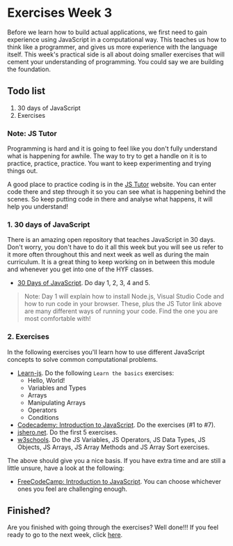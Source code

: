 # Exercises Week 3

Before we learn how to build actual applications, we first need to gain experience using JavaScript in a computational way. This teaches us how to think like a programmer, and gives us more experience with the language itself. This week's practical side is all about doing smaller exercises that will cement your understanding of programming. You could say we are building the foundation.

## Todo list

1. 30 days of JavaScript
2. Exercises

### Note: JS Tutor

Programming is hard and it is going to feel like you don't fully understand what is happening for awhile. The way to try to get a handle on it is to practice, practice, practice. You want to keep experimenting and trying things out.

A good place to practice coding is in the [JS Tutor](http://pythontutor.com/javascript.html#mode=edit) website. You can enter code there and step through it so you can see what is happening behind the scenes. So keep putting code in there and analyse what happens, it will help you understand!

### 1. 30 days of JavaScript

There is an amazing open repository that teaches JavaScript in 30 days. Don't worry, you don't have to do it all this week but you will see us refer to it more often throughout this and next week as well as during the main curriculum. It is a great thing to keep working on in between this module and whenever you get into one of the HYF classes.

- [30 Days of JavaScript](https://github.com/Asabeneh/30-Days-Of-JavaScript/blob/master/readMe.md). Do day 1, 2, 3, 4 and 5.

> Note: Day 1 will explain how to install Node.js, Visual Studio Code and how to run code in your browser. These, plus the JS Tutor link above are many different ways of running your code. Find the one you are most comfortable with!

### 2. Exercises

In the following exercises you'll learn how to use different JavaScript concepts to solve common computational problems.

- [Learn-js](https://www.learn-js.org/). Do the following `Learn the basics` exercises:
  - Hello, World!
  - Variables and Types
  - Arrays
  - Manipulating Arrays
  - Operators
  - Conditions
- [Codecademy: Introduction to JavaScript](https://www.codecademy.com/learn/introduction-to-javascript/modules/learn-javascript-introduction). Do the exercises (#1 to #7).
- [jshero.net](https://www.jshero.net/en/success.html). Do the first 5 exercises.
- [w3schools](https://www.w3schools.com/js/exercise_js.asp). Do the JS Variables, JS Operators, JS Data Types, JS Objects, JS Arrays, JS Array Methods and JS Array Sort exercises. 

The above should give you a nice basis. If you have extra time and are still a little unsure, have a look at the following:

- [FreeCodeCamp: Introduction to JavaScript](https://learn.freecodecamp.org/javascript-algorithms-and-data-structures/basic-javascript). You can choose whichever ones you feel are challenging enough.

## Finished?

Are you finished with going through the exercises? Well done!!! If you feel ready to go to the next week, click [here](../Week4/README.md).
